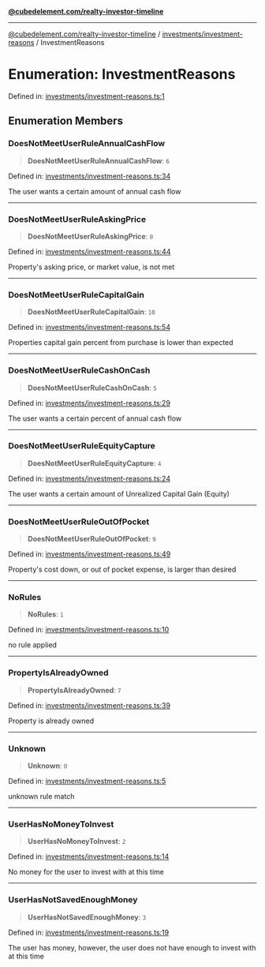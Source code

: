 [**@cubedelement.com/realty-investor-timeline**](../../../index.md)

---

[@cubedelement.com/realty-investor-timeline](../../../modules.md) / [investments/investment-reasons](../index.md) / InvestmentReasons

# Enumeration: InvestmentReasons

Defined in: [investments/investment-reasons.ts:1](https://github.com/kvernon/realty-investor-timeline/blob/c7446a8a5576468ac5874a2dd8323180fa97a55b/src/investments/investment-reasons.ts#L1)

## Enumeration Members

### DoesNotMeetUserRuleAnnualCashFlow

> **DoesNotMeetUserRuleAnnualCashFlow**: `6`

Defined in: [investments/investment-reasons.ts:34](https://github.com/kvernon/realty-investor-timeline/blob/c7446a8a5576468ac5874a2dd8323180fa97a55b/src/investments/investment-reasons.ts#L34)

The user wants a certain amount of annual cash flow

---

### DoesNotMeetUserRuleAskingPrice

> **DoesNotMeetUserRuleAskingPrice**: `8`

Defined in: [investments/investment-reasons.ts:44](https://github.com/kvernon/realty-investor-timeline/blob/c7446a8a5576468ac5874a2dd8323180fa97a55b/src/investments/investment-reasons.ts#L44)

Property's asking price, or market value, is not met

---

### DoesNotMeetUserRuleCapitalGain

> **DoesNotMeetUserRuleCapitalGain**: `10`

Defined in: [investments/investment-reasons.ts:54](https://github.com/kvernon/realty-investor-timeline/blob/c7446a8a5576468ac5874a2dd8323180fa97a55b/src/investments/investment-reasons.ts#L54)

Properties capital gain percent from purchase is lower than expected

---

### DoesNotMeetUserRuleCashOnCash

> **DoesNotMeetUserRuleCashOnCash**: `5`

Defined in: [investments/investment-reasons.ts:29](https://github.com/kvernon/realty-investor-timeline/blob/c7446a8a5576468ac5874a2dd8323180fa97a55b/src/investments/investment-reasons.ts#L29)

The user wants a certain percent of annual cash flow

---

### DoesNotMeetUserRuleEquityCapture

> **DoesNotMeetUserRuleEquityCapture**: `4`

Defined in: [investments/investment-reasons.ts:24](https://github.com/kvernon/realty-investor-timeline/blob/c7446a8a5576468ac5874a2dd8323180fa97a55b/src/investments/investment-reasons.ts#L24)

The user wants a certain amount of Unrealized Capital Gain (Equity)

---

### DoesNotMeetUserRuleOutOfPocket

> **DoesNotMeetUserRuleOutOfPocket**: `9`

Defined in: [investments/investment-reasons.ts:49](https://github.com/kvernon/realty-investor-timeline/blob/c7446a8a5576468ac5874a2dd8323180fa97a55b/src/investments/investment-reasons.ts#L49)

Property's cost down, or out of pocket expense, is larger than desired

---

### NoRules

> **NoRules**: `1`

Defined in: [investments/investment-reasons.ts:10](https://github.com/kvernon/realty-investor-timeline/blob/c7446a8a5576468ac5874a2dd8323180fa97a55b/src/investments/investment-reasons.ts#L10)

no rule applied

---

### PropertyIsAlreadyOwned

> **PropertyIsAlreadyOwned**: `7`

Defined in: [investments/investment-reasons.ts:39](https://github.com/kvernon/realty-investor-timeline/blob/c7446a8a5576468ac5874a2dd8323180fa97a55b/src/investments/investment-reasons.ts#L39)

Property is already owned

---

### Unknown

> **Unknown**: `0`

Defined in: [investments/investment-reasons.ts:5](https://github.com/kvernon/realty-investor-timeline/blob/c7446a8a5576468ac5874a2dd8323180fa97a55b/src/investments/investment-reasons.ts#L5)

unknown rule match

---

### UserHasNoMoneyToInvest

> **UserHasNoMoneyToInvest**: `2`

Defined in: [investments/investment-reasons.ts:14](https://github.com/kvernon/realty-investor-timeline/blob/c7446a8a5576468ac5874a2dd8323180fa97a55b/src/investments/investment-reasons.ts#L14)

No money for the user to invest with at this time

---

### UserHasNotSavedEnoughMoney

> **UserHasNotSavedEnoughMoney**: `3`

Defined in: [investments/investment-reasons.ts:19](https://github.com/kvernon/realty-investor-timeline/blob/c7446a8a5576468ac5874a2dd8323180fa97a55b/src/investments/investment-reasons.ts#L19)

The user has money, however, the user does not have enough to invest with at this time
